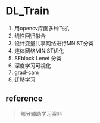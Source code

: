 # DL_Train

1. 用opencv库画多种飞机
2. 线性回归拟合
3. 设计变量共享网络进行MNIST分类
4. 连体网络MINIST优化
5. SEblock Lenet 分类
6. 深度学习可视化
7. grad-cam
8. 迁移学习

## reference
> 部分辅助学习资料
